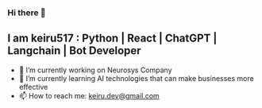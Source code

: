 ### Hi there 👋
## I am **keiru517** : Python | React | ChatGPT | Langchain | Bot Developer
- 🔭 I’m currently working on Neurosys Company
- 🌱 I’m currently learning AI technologies that can make businesses more effective
- 📫 How to reach me: keiru.dev@gmail.com
  

